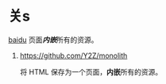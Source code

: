 
# 关s

[baidu](https://baidu.com)
页面***内嵌***所有的资源。

1. https://github.com/Y2Z/monolith

    将 HTML 保存为一个页面，**内嵌**所有的资源。
